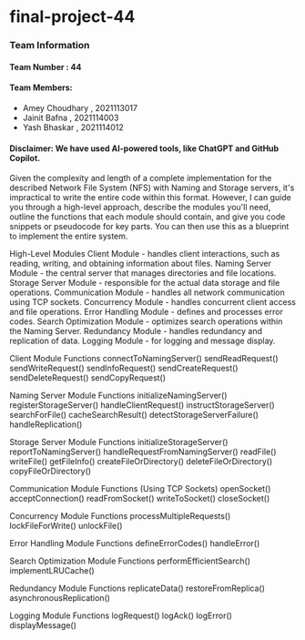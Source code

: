 # final-project-44

### Team Information

#### Team Number : 44
#### Team Members:
- Amey Choudhary , 2021113017
- Jainit Bafna ,  2021114003
- Yash Bhaskar ,  2021114012

#### Disclaimer: We have used AI-powered tools, like ChatGPT and GitHub Copilot.

Given the complexity and length of a complete implementation for the described Network File System (NFS) with Naming and Storage servers, it's impractical to write the entire code within this format. However, I can guide you through a high-level approach, describe the modules you'll need, outline the functions that each module should contain, and give you code snippets or pseudocode for key parts. You can then use this as a blueprint to implement the entire system.


High-Level Modules
Client Module - handles client interactions, such as reading, writing, and obtaining information about files.
Naming Server Module - the central server that manages directories and file locations.
Storage Server Module - responsible for the actual data storage and file operations.
Communication Module - handles all network communication using TCP sockets.
Concurrency Module - handles concurrent client access and file operations.
Error Handling Module - defines and processes error codes.
Search Optimization Module - optimizes search operations within the Naming Server.
Redundancy Module - handles redundancy and replication of data.
Logging Module - for logging and message display.


Client Module Functions
connectToNamingServer()
sendReadRequest()
sendWriteRequest()
sendInfoRequest()
sendCreateRequest()
sendDeleteRequest()
sendCopyRequest()


Naming Server Module Functions
initializeNamingServer()
registerStorageServer()
handleClientRequest()
instructStorageServer()
searchForFile()
cacheSearchResult()
detectStorageServerFailure()
handleReplication()


Storage Server Module Functions
initializeStorageServer()
reportToNamingServer()
handleRequestFromNamingServer()
readFile()
writeFile()
getFileInfo()
createFileOrDirectory()
deleteFileOrDirectory()
copyFileOrDirectory()


Communication Module Functions (Using TCP Sockets)
openSocket()
acceptConnection()
readFromSocket()
writeToSocket()
closeSocket()



Concurrency Module Functions
processMultipleRequests()
lockFileForWrite()
unlockFile()



Error Handling Module Functions
defineErrorCodes()
handleError()



Search Optimization Module Functions
performEfficientSearch()
implementLRUCache()



Redundancy Module Functions
replicateData()
restoreFromReplica()
asynchronousReplication()



Logging Module Functions
logRequest()
logAck()
logError()
displayMessage()
